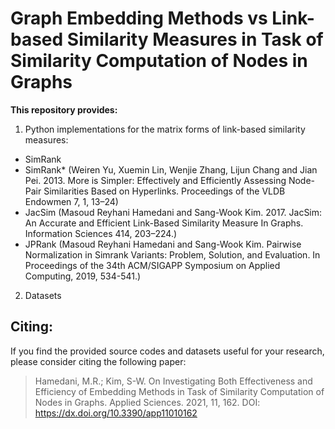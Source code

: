 # Graph Embedding Methods vs Link-based Similarity Measures in Task of Similarity Computation of Nodes in Graphs
**This repository provides:**
1. Python implementations for the matrix forms of link-based similarity measures:
 - SimRank 
 - SimRank* (Weiren Yu, Xuemin Lin, Wenjie Zhang, Lijun Chang and Jian Pei. 2013. More is Simpler: Effectively and Efficiently Assessing Node-Pair Similarities Based on  Hyperlinks. Proceedings of the VLDB Endowmen 7, 1, 13–24) 
- JacSim (Masoud Reyhani Hamedani and Sang-Wook Kim. 2017. JacSim: An Accurate and Efficient Link-Based Similarity Measure In Graphs. Information Sciences 414, 203–224.)
- JPRank (Masoud Reyhani Hamedani and Sang-Wook Kim. Pairwise Normalization in Simrank Variants: Problem, Solution, and Evaluation. In Proceedings of the 34th ACM/SIGAPP Symposium on Applied Computing, 2019, 534-541.)
2. Datasets 

## Citing:
If you find the provided source codes and datasets useful for your research, please consider citing the following paper:
> Hamedani, M.R.; Kim, S-W. On Investigating Both Effectiveness and Efficiency of Embedding Methods in Task of Similarity Computation of Nodes in Graphs. Applied Sciences. 2021, 11, 162. DOI: https://dx.doi.org/10.3390/app11010162
